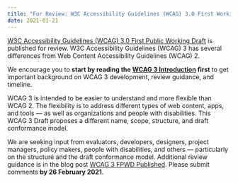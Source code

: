 ```yaml
---
title: "For Review: W3C Accessibility Guidelines (WCAG) 3.0 First Working Draft"
date: 2021-01-21
---
```


[W3C Accessibility Guidelines (WCAG) 3.0 First Public Working Draft](https://www.w3.org/TR/wcag-3.0/) is published for review. W3C Accessibility Guidelines (WCAG) 3 has several differences from Web Content Accessibility Guidelines (WCAG) 2.

We encourage you to **start by reading the [WCAG 3 Introduction](https://www.w3.org/WAI/wcag3) first** to get important background on WCAG 3 development, review guidance, and timeline.

WCAG 3 is intended to be easier to understand and more flexible than WCAG 2. The flexibility is to address different types of web content, apps, and tools &mdash; as well as organizations and people with disabilities. This WCAG 3 Draft proposes a different name, scope, structure, and draft conformance model.

We are seeking input from evaluators, developers, designers, project managers, policy makers, people with disabilities, and others — particularly on the structure and the draft conformance model. Additional review guidance is in the blog post [WCAG 3 FPWD Published](https://www.w3.org/blog/2021/01/wcag-3-fpwd/). Please submit comments **by 26 February 2021**.
